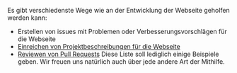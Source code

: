 Es gibt verschiedenste Wege wie an der Entwicklung der Webseite geholfen werden kann:
 - Erstellen von issues mit Problemen oder Verbesserungsvorschlägen für die Webseite
 - [Einreichen von Projektbeschreibungen für die Webseite]()
 - [Reviewen von Pull Requests]()
Diese Liste soll lediglich einige Beispiele geben. Wir freuen uns natürlich auch über jede andere Art der Mithilfe.